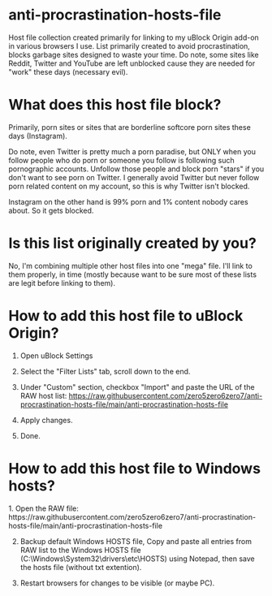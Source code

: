 # anti-procrastination-hosts-file
Host file collection created primarily for linking to my uBlock Origin add-on in various browsers I use. List primarily created to avoid procrastination, blocks garbage sites designed to waste your time. Do note, some sites like Reddit, Twitter and YouTube are left unblocked cause they are needed for "work" these days (necessary evil).


<h1>What does this host file block?</h1>
Primarily, porn sites or sites that are borderline softcore porn sites these days (Instagram). 

Do note, even Twitter is pretty much a porn paradise, but ONLY when you follow people who do porn or someone you follow is following such pornographic accounts. Unfollow those people and block porn "stars" if you don't want to see porn on Twitter. I generally avoid Twitter but never follow porn related content on my account, so this is why Twitter isn't blocked. 

Instagram on the other hand is 99% porn and 1% content nobody cares about. So it gets blocked.


<h1>Is this list originally created by you?</h1>
No, I'm combining multiple other host files into one "mega" file. I'll link to them properly, in time (mostly because want to be sure most of these lists are legit before linking to them).


<h1>How to add this host file to uBlock Origin?</h1>

1. Open uBlock Settings

2. Select the "Filter Lists" tab, scroll down to the end.

3. Under "Custom" section, checkbox "Import" and paste the URL of the RAW host list: https://raw.githubusercontent.com/zero5zero6zero7/anti-procrastination-hosts-file/main/anti-procrastination-hosts-file

4. Apply changes. 

5. Done.


<h1>How to add this host file to Windows hosts?</h1>
1. Open the RAW file: https://raw.githubusercontent.com/zero5zero6zero7/anti-procrastination-hosts-file/main/anti-procrastination-hosts-file

2. Backup default Windows HOSTS file, Copy and paste all entries from RAW list to the Windows HOSTS file (C:\Windows\System32\drivers\etc\HOSTS) using Notepad, then save the hosts file (without txt extention).

3. Restart browsers for changes to be visible (or maybe PC).
